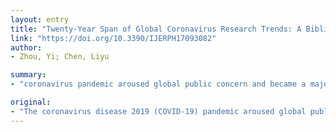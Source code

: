 ```yaml
---
layout: entry
title: "Twenty-Year Span of Global Coronavirus Research Trends: A Bibliometric Analysis"
link: "https://doi.org/10.3390/IJERPH17093082"
author:
- Zhou, Yi; Chen, Liyu

summary:
- "coronavirus pandemic aroused global public concern and became a major medical issue. Study aims to investigate the global research routine and trends of the disease over the last twenty years based on the production, hotspots, and frontiers of published articles. University and academies act as the main force in coronanavirus research. More research on prevention and treatment is needed according to analysis of term density."

original:
- "The coronavirus disease 2019 (COVID-19) pandemic aroused global public concern and became a major medical issue. This study aims to investigate the global research routine and trends of coronavirus over the last twenty years based on the production, hotspots, and frontiers of published articles as well as to provide the global health system with a bibliometric reference. The Web of Science core collection database was retrieved for coronavirus articles published from 1 January 2000 to 17 March 2020. Duplicates and discrete papers were excluded. Analysis parameters including time, regions, impact factors, and citation times were processed through professional software. A total of 9043 coronavirus articles originated from 123 countries and were published in 1202 journals. The USA contributed most articles (3101) followed by China (2230). The research was published in specialized journals including the Journal of Virology. Universities were the main institutions of science progress. High-impact articles covered fields of basic science and clinical medicine. There were two sharp increases in research yields after the severe acute respiratory syndrome (SARS) and the Middle East respiratory syndrome (MERS) outbreaks. International collaborations promoted study progress, and universities and academies act as the main force in coronavirus research. More research on prevention and treatment is needed according to an analysis of term density."
---
```


